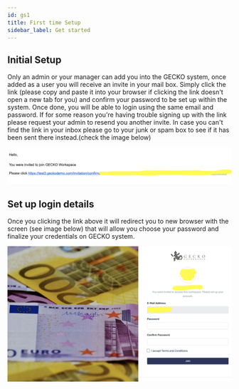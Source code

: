 ```yaml
---
id: gs1
title: First time Setup
sidebar_label: Get started
---
```



## Initial Setup

Only an admin or your manager can add you into the GECKO system, once added as a user you will receive an invite in your mail box. Simply click the link (please copy and paste it into your browser if clicking the link doesn't open a new tab for you) and confirm your password to be set up within the system. Once done, you will be able to login using the same email and password. If for some reason you're having trouble signing up with the link please request your admin to resend you another invite. In case you can't find the link in your inbox please go to your junk or spam box to see if it has been sent there instead.(check the image below)

![On SignUp](assets/confirmSignup.png)

## Set up login details

Once you clicking the link above it will redirect you to new browser with the screen (see image below) that will allow you choose your password and finalize your credentials on GECKO system.

![On Email Link Confirm](assets/emailVerification.png)